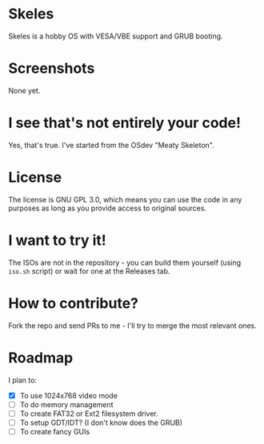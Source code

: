 # Skeles
Skeles is a hobby OS with VESA/VBE support and GRUB booting.

# Screenshots
None yet.

# I see that's not entirely your code!
Yes, that's true. I've started from the OSdev "Meaty Skeleton".

# License
The license is GNU GPL 3.0, which means you can use the code in any purposes as long as you provide access to original sources.

# I want to try it!
The ISOs are not in the repository - you can build them yourself (using `iso.sh` script) or wait for one at the Releases tab.

# How to contribute?
Fork the repo and send PRs to me - I'll try to merge the most relevant ones.

# Roadmap
I plan to:
 * [x] To use 1024x768 video mode
 * [ ] To do memory management
 * [ ] To create FAT32 or Ext2 filesystem driver.
 * [ ] To setup GDT/IDT? (I don't know does the GRUB)
 * [ ] To create fancy GUIs
